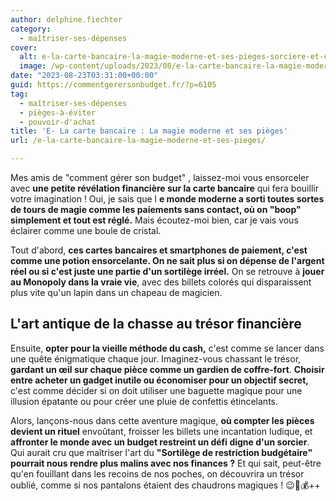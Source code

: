 ```yaml
---
author: delphine.fiechter
category:
  - maîtriser-ses-dépenses
cover:
  alt: e-la-carte-bancaire-la-magie-moderne-et-ses-pieges-sorciere-et-chaudron
  image: /wp-content/uploads/2023/08/e-la-carte-bancaire-la-magie-moderne-et-ses-pieges-sorciere-et-chaudron-1-e1692714677789.png
date: "2023-08-23T03:31:00+00:00"
guid: https://commentgerersonbudget.fr/?p=6105
tag:
  - maîtriser-ses-dépenses
  - pièges-à-éviter
  - pouvoir-d'achat
title: 'E- La carte bancaire : La magie moderne et ses pièges'
url: /e-la-carte-bancaire-la-magie-moderne-et-ses-pieges/

---
```

Mes amis de "comment gérer son budget" , laissez-moi vous ensorceler avec **une petite révélation financière sur la carte bancaire** qui fera bouillir votre imagination ! Oui, je sais que l **e monde moderne a sorti toutes sortes de tours de magie comme les paiements sans contact, où on "boop" simplement et tout est réglé.** Mais écoutez-moi bien, car je vais vous éclairer comme une boule de cristal.

Tout d'abord, **ces cartes bancaires et smartphones de paiement, c'est comme une potion ensorcelante. On ne sait plus si on dépense de l'argent réel ou si c'est juste une partie d'un sortilège irréel.** On se retrouve à **jouer au Monopoly dans la vraie vie**, avec des billets colorés qui disparaissent plus vite qu'un lapin dans un chapeau de magicien.

## **L'art antique de la chasse au trésor financière**

Ensuite, **opter pour la vieille méthode du cash,** c'est comme se lancer dans une quête énigmatique chaque jour. Imaginez-vous chassant le trésor, **gardant un œil sur chaque pièce comme un gardien de coffre-fort**. **Choisir entre acheter un gadget inutile ou économiser pour un objectif secret,** c'est comme décider si on doit utiliser une baguette magique pour une illusion épatante ou pour créer une pluie de confettis étincelants.

Alors, lançons-nous dans cette aventure magique, **où compter les pièces devient un rituel** envoûtant, froisser les billets une incantation ludique, et **affronter le monde avec un budget restreint un défi digne d'un sorcier**. Qui aurait cru que maîtriser l'art du **"Sortilège de restriction budgétaire" pourrait nous rendre plus malins avec nos finances ?** Et qui sait, peut-être qu'en fouillant dans les recoins de nos poches, on découvrira un trésor oublié, comme si nos pantalons étaient des chaudrons magiques ! 😉🔮💰++
